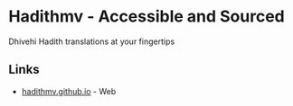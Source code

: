 # Hadithmv - Accessible and Sourced

Dhivehi Hadith translations at your fingertips

## Links

* [hadithmv.github.io](http://hadithmv.github.io) - Web